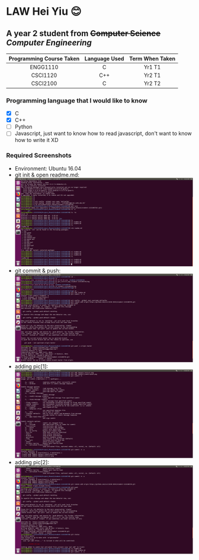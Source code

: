 # LAW Hei Yiu :blush:
## A year **2** student from ~~Computer Science~~ **_Computer Engineering_**

| Programming Course Taken | Language Used | Term When Taken |
| :----------------------: | :-----------: | :-------------: |
| ENGG1110 | C | Yr1 T1 |
| CSCI1120 | C++ | Yr2 T1 |
| CSCI2100 | C | Yr2 T2 |

### Programming language that I would like to know
- [x] C
- [x] C++
- [ ] Python
- [ ] Javascript, just want to know how to read javascript, don't want to know how to write it XD

### Required Screenshots
* Environment: Ubuntu 16.04
* git init & open readme.md: ![alt text](/img/git_init+vi.png)
* git commit & push: ![alt text](/img/git_commit+push.png)
* adding pic[1]: ![alt text](img/Add_pic[1].png)
* adding pic[2]: ![alt text](img/Add_pic[2].png)
